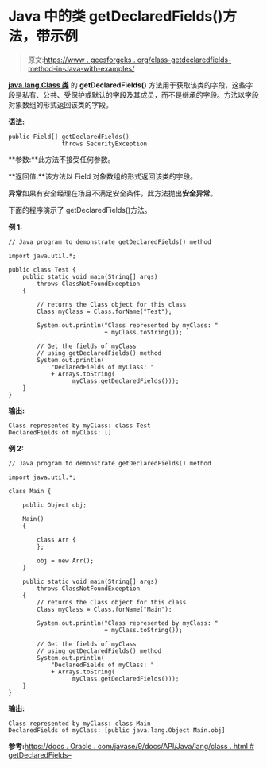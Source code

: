 # Java 中的类 getDeclaredFields()方法，带示例

> 原文:[https://www . geesforgeks . org/class-getdeclaredfields-method-in-Java-with-examples/](https://www.geeksforgeeks.org/class-getdeclaredfields-method-in-java-with-examples/)

**[java.lang.Class 类](https://www.geeksforgeeks.org/java-lang-class-class-java-set-1/)** 的 **getDeclaredFields()** 方法用于获取该类的字段，这些字段是私有、公共、受保护或默认的字段及其成员，而不是继承的字段。方法以字段对象数组的形式返回该类的字段。

**语法:**

```
public Field[] getDeclaredFields()
               throws SecurityException

```

**参数:**此方法不接受任何参数。

**返回值:**该方法以 Field 对象数组的形式返回该类的字段。

**异常**如果有安全经理在场且不满足安全条件，此方法抛出**安全异常**。

下面的程序演示了 getDeclaredFields()方法。

**例 1:**

```
// Java program to demonstrate getDeclaredFields() method

import java.util.*;

public class Test {
    public static void main(String[] args)
        throws ClassNotFoundException
    {

        // returns the Class object for this class
        Class myClass = Class.forName("Test");

        System.out.println("Class represented by myClass: "
                           + myClass.toString());

        // Get the fields of myClass
        // using getDeclaredFields() method
        System.out.println(
            "DeclaredFields of myClass: "
            + Arrays.toString(
                  myClass.getDeclaredFields()));
    }
}
```

**输出:**

```
Class represented by myClass: class Test
DeclaredFields of myClass: []

```

**例 2:**

```
// Java program to demonstrate getDeclaredFields() method

import java.util.*;

class Main {

    public Object obj;

    Main()
    {

        class Arr {
        };

        obj = new Arr();
    }

    public static void main(String[] args)
        throws ClassNotFoundException
    {
        // returns the Class object for this class
        Class myClass = Class.forName("Main");

        System.out.println("Class represented by myClass: "
                           + myClass.toString());

        // Get the fields of myClass
        // using getDeclaredFields() method
        System.out.println(
            "DeclaredFields of myClass: "
            + Arrays.toString(
                  myClass.getDeclaredFields()));
    }
}
```

**输出:**

```
Class represented by myClass: class Main
DeclaredFields of myClass: [public java.lang.Object Main.obj]

```

**参考:**[https://docs . Oracle . com/javase/9/docs/API/Java/lang/class . html # getDeclaredFields–](https://docs.oracle.com/javase/9/docs/api/java/lang/Class.html#getDeclaredFields--)